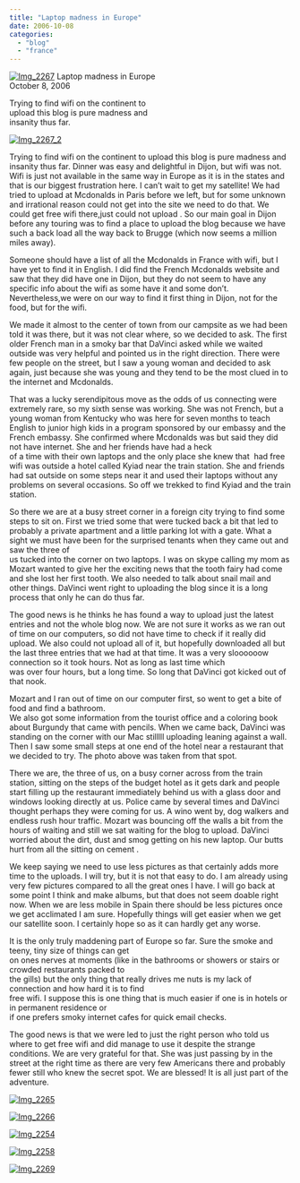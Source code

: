 ```yaml
---
title: "Laptop madness in Europe"
date: 2006-10-08
categories: 
  - "blog"
  - "france"
---
```


 [![Img_2267](http://soultravelers3new.local/images/2008/04/27/img_2267.png "Img_2267")](https://pub-ac94b3f306b24c0dba4238943c97f2e1.r2.dev/photos/uncategorized/2008/04/27/img_2267.png) Laptop madness in Europe  
October 8, 2006

Trying to find wifi on the continent to  
upload this blog is pure madness and  
insanity thus far.

<!--more-->

[![Img_2267_2](http://soultravelers3new.local/images/2008/04/27/img_2267_2.png "Img_2267_2")](https://pub-ac94b3f306b24c0dba4238943c97f2e1.r2.dev/photos/uncategorized/2008/04/27/img_2267_2.png)

Trying to find wifi on the continent to upload this blog is pure madness and insanity thus far. Dinner was easy and delightful in Dijon, but wifi was not. Wifi is just not available in the same way in Europe as it is in the states and that is our biggest frustration here. I can’t wait to get my satellite! We had tried to upload at Mcdonalds in Paris before we left, but for some unknown and irrational reason could not get into the site we need to do that. We could get free wifi there,just could not upload . So our main goal in Dijon before any touring was to find a place to upload the blog because we have such a back load all the way back to Brugge (which now seems a million miles away).

Someone should have a list of all the Mcdonalds in France with wifi, but I have yet to find it in English. I did find the French Mcdonalds website and saw that they did have one in Dijon, but they do not seem to have any specific info about the wifi as some have it and some don’t. Nevertheless,we were on our way to find it first thing in Dijon, not for the food, but for the wifi.

We made it almost to the center of town from our campsite as we had been told it was there, but it was not clear where, so we decided to ask. The first older French man in a smoky bar that DaVinci asked while we waited outside was very helpful and pointed us in the right direction. There were few people on the street, but I saw a young woman and decided to ask again, just because she was young and they tend to be the most clued in to the internet and Mcdonalds.

That was a lucky serendipitous move as the odds of us connecting were extremely rare, so my sixth sense was working. She was not French, but a young woman from Kentucky who was here for seven months to teach English to junior high kids in a program sponsored by our embassy and the French embassy. She confirmed where Mcdonalds was but said they did not have internet. She and her friends have had a heck  
of a time with their own laptops and the only place she knew that  had free wifi was outside a hotel called Kyiad near the train station. She and friends had sat outside on some steps near it and used their laptops without any problems on several occasions. So off we trekked to find Kyiad and the train station.

So there we are at a busy street corner in a foreign city trying to find some steps to sit on. First we tried some that were tucked back a bit that led to probably a private apartment and a little parking lot with a gate. What a sight we must have been for the surprised tenants when they came out and saw the three of  
us tucked into the corner on two laptops. I was on skype calling my mom as Mozart wanted to give her the exciting news that the tooth fairy had come and she lost her first tooth. We also needed to talk about snail mail and other things. DaVinci went right to uploading the blog since it is a long process that only he can do thus far.

The good news is he thinks he has found a way to upload just the latest entries and not the whole blog now. We are not sure it works as we ran out of time on our computers, so did not have time to check if it really did upload. We also could not upload all of it, but hopefully downloaded all but the last three entries that we had at that time. It was a very sloooooow connection so it took hours. Not as long as last time which  
was over four hours, but a long time. So long that DaVinci got kicked out of that nook.

Mozart and I ran out of time on our computer first, so went to get a bite of food and find a bathroom.  
We also got some information from the tourist office and a coloring book about Burgundy that came with pencils. When we came back, DaVinci was standing on the corner with our Mac stilllll uploading leaning against a wall. Then I saw some small steps at one end of the hotel near a restaurant that we decided to try. The photo above was taken from that spot.

There we are, the three of us, on a busy corner across from the train station, sitting on the steps of the budget hotel as it gets dark and people start filling up the restaurant immediately behind us with a glass door and windows looking directly at us. Police came by several times and DaVinci thought perhaps they were coming for us. A wino went by, dog walkers and endless rush hour traffic. Mozart was bouncing off the walls a bit from the hours of waiting and still we sat waiting for the blog to upload. DaVinci worried about the dirt, dust and smog getting on his new laptop. Our butts hurt from all the sitting on cement .

We keep saying we need to use less pictures as that certainly adds more time to the uploads. I will try, but it is not that easy to do. I am already using very few pictures compared to all the great ones I have. I will go back at some point I think and make albums, but that does not seem doable right now. When we are less mobile in Spain there should be less pictures once we get acclimated I am sure. Hopefully things will get easier when we get our satellite soon. I certainly hope so as it can hardly get any worse.

It is the only truly maddening part of Europe so far. Sure the smoke and teeny, tiny size of things can get  
on ones nerves at moments (like in the bathrooms or showers or stairs or crowded restaurants packed to  
the gills) but the only thing that really drives me nuts is my lack of connection and how hard it is to find  
free wifi. I suppose this is one thing that is much easier if one is in hotels or in permanent residence or  
if one prefers smoky internet cafes for quick email checks.

The good news is that we were led to just the right person who told us where to get free wifi and did manage to use it despite the strange conditions. We are very grateful for that. She was just passing by in the street at the right time as there are very few Americans there and probably fewer still who knew the secret spot. We are blessed! It is all just part of the adventure.

[![Img_2265](http://soultravelers3new.local/images/2008/04/27/img_2265.png "Img_2265")](https://pub-ac94b3f306b24c0dba4238943c97f2e1.r2.dev/photos/uncategorized/2008/04/27/img_2265.png)

[![Img_2266](http://soultravelers3new.local/images/2008/04/27/img_2266.png "Img_2266")](https://pub-ac94b3f306b24c0dba4238943c97f2e1.r2.dev/photos/uncategorized/2008/04/27/img_2266.png)

[![Img_2254](http://soultravelers3new.local/images/2008/04/27/img_2254.png "Img_2254")](https://pub-ac94b3f306b24c0dba4238943c97f2e1.r2.dev/photos/uncategorized/2008/04/27/img_2254.png)

[![Img_2258](http://soultravelers3new.local/images/2008/04/27/img_2258.png "Img_2258")](https://pub-ac94b3f306b24c0dba4238943c97f2e1.r2.dev/photos/uncategorized/2008/04/27/img_2258.png)

[![Img_2269](http://soultravelers3new.local/images/2008/04/27/img_2269.png "Img_2269")](https://pub-ac94b3f306b24c0dba4238943c97f2e1.r2.dev/photos/uncategorized/2008/04/27/img_2269.png)
